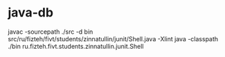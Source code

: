 java-db
=======

 javac -sourcepath ./src -d bin  src/ru/fizteh/fivt/students/zinnatullin/junit/Shell.java -Xlint
 java -classpath ./bin ru.fizteh.fivt.students.zinnatullin.junit.Shell
